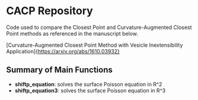 # CACP Repository
Code used to compare the Closest Point and Curvature-Augmented Closest Point methods
as referenced in the manuscript below.

[Curvature-Augmented Closest Point Method with Vesicle Inextensibility Application]{https://arxiv.org/abs/1610.03932}

## Summary of Main Functions
* **shiftp_equation**: solves the surface Poisson equation in R^2
* **shiftp_equation3**: solves the surface Poisson equation in R^3
